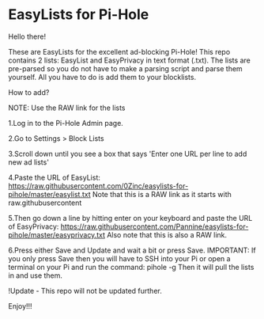 # EasyLists for Pi-Hole

Hello there!

These are EasyLists for the excellent ad-blocking Pi-Hole! This repo contains 2 lists: EasyList and EasyPrivacy in text format (.txt). The lists are pre-parsed so you do not have to make a parsing script and parse them yourself. All you have to do is add them to your blocklists.

How to add?

NOTE: Use the RAW link for the lists

1.Log in to the Pi-Hole Admin page.

2.Go to Settings > Block Lists

3.Scroll down until you see a box that says 'Enter one URL per line to add new ad lists'

4.Paste the URL of EasyList:
https://raw.githubusercontent.com/0Zinc/easylists-for-pihole/master/easylist.txt
Note that this is a RAW link as it starts with raw.githubusercontent

5.Then go down a line by hitting enter on your keyboard and paste the URL of EasyPrivacy:
https://raw.githubusercontent.com/Pannine/easylists-for-pihole/master/easyprivacy.txt
Also note that this is also a RAW link.

6.Press either Save and Update and wait a bit or press Save. IMPORTANT: If you only press
Save then you will have to SSH into your Pi or open a terminal on your Pi and run the command:
pihole -g
Then it will pull the lists in and use them.

!Update - This repo will not be updated further.

Enjoy!!!
